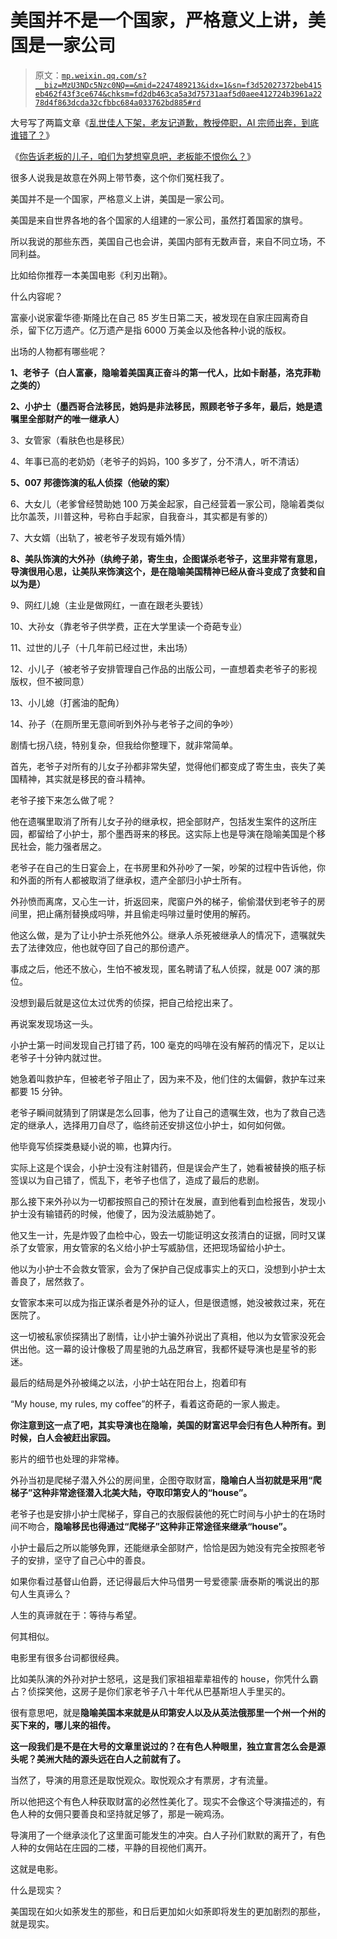 # 美国并不是一个国家，严格意义上讲，美国是一家公司

> 原文：[`mp.weixin.qq.com/s?__biz=MzU3NDc5Nzc0NQ==&mid=2247489213&idx=1&sn=f3d52027372beb415eb462f43f3ce674&chksm=fd2db463ca5a3d75731aaf5d0aee412724b3961a2278d4f863dcda32cfbbc684a033762bd885#rd`](http://mp.weixin.qq.com/s?__biz=MzU3NDc5Nzc0NQ==&mid=2247489213&idx=1&sn=f3d52027372beb415eb462f43f3ce674&chksm=fd2db463ca5a3d75731aaf5d0aee412724b3961a2278d4f863dcda32cfbbc684a033762bd885#rd)

大号写了两篇文章《[乱世佳人下架，老友记道歉，教授停职，AI 宗师出奔，到底谁错了？](https://mp.weixin.qq.com/s?__biz=MzU0MjYwNDU2Mw==&mid=2247490047&idx=1&sn=2121969b6899ae43117529ccfff23b2d&chksm=fb197583cc6efc952e2326c2b4416ab427fbab204d7ef4ad87c46675ea8e7a3e4be22893d9f6&token=929707696&lang=zh_CN&scene=21#wechat_redirect)》

《[你告诉老板的儿子，咱们为梦想窒息吧，老板能不恨你么？](https://mp.weixin.qq.com/s?__biz=MzU0MjYwNDU2Mw==&mid=2247490053&idx=2&sn=98427ffbc57a222e0f1f36553c0602fd&chksm=fb197679cc6eff6f486897f486ab8dbf44ae63ecee1f5f4d44a34ed5b41f2e0a40838696bf71&token=929707696&lang=zh_CN&scene=21#wechat_redirect)》

很多人说我是故意在外网上带节奏，这个你们冤枉我了。

美国并不是一个国家，严格意义上讲，美国是一家公司。

美国是来自世界各地的各个国家的人组建的一家公司，虽然打着国家的旗号。

所以我说的那些东西，美国自己也会讲，美国内部有无数声音，来自不同立场，不同利益。

比如给你推荐一本美国电影《利刃出鞘》。

什么内容呢？

富豪小说家霍华德·斯隆比在自己 85 岁生日第二天，被发现在自家庄园离奇自杀，留下亿万遗产。亿万遗产是指 6000 万美金以及他各种小说的版权。

出场的人物都有哪些呢？

**1、老爷子（白人富豪，隐喻着美国真正奋斗的第一代人，比如卡耐基，洛克菲勒之类的）**

**2、小护士（墨西哥合法移民，她妈是非法移民，照顾老爷子多年，最后，她是遗嘱里全部财产的唯一继承人）**

3、女管家（看肤色也是移民）

4、年事已高的老奶奶（老爷子的妈妈，100 多岁了，分不清人，听不清话）

**5、007 邦德饰演的私人侦探（他破的案）**

6、大女儿（老爹曾经赞助她 100 万美金起家，自己经营着一家公司，隐喻着类似比尔盖茨，川普这种，号称白手起家，自我奋斗，其实都是有爹的）

7、大女婿（出轨了，被老爷子发现有婚外情）

**8、美队饰演的大外孙（纨绔子弟，寄生虫，企图谋杀老爷子，这里非常有意思，导演很用心思，让美队来饰演这个，是在隐喻美国精神已经从奋斗变成了贪婪和自以为是）**

9、网红儿媳（主业是做网红，一直在跟老头要钱）

10、大孙女（靠老爷子供学费，正在大学里读一个奇葩专业）

11、过世的儿子（十几年前已经过世，未出场）

12、小儿子（被老爷子安排管理自己作品的出版公司，一直想着卖老爷子的影视版权，但不被同意）

13、小儿媳（打酱油的配角）

14、孙子（在厕所里无意间听到外孙与老爷子之间的争吵）

剧情七拐八绕，特别复杂，但我给你整理下，就非常简单。

首先，老爷子对所有的儿女子孙都非常失望，觉得他们都变成了寄生虫，丧失了美国精神，其实就是移民的奋斗精神。

老爷子接下来怎么做了呢？

他在遗嘱里取消了所有儿女子孙的继承权，把全部财产，包括发生案件的这所庄园，都留给了小护士，那个墨西哥来的移民。这实际上也是导演在隐喻美国是个移民社会，能力强者居之。

老爷子在自己的生日宴会上，在书房里和外孙吵了一架，吵架的过程中告诉他，你和外面的所有人都被取消了继承权，遗产全部归小护士所有。

外孙愤而离席，又心生一计，折返回来，爬窗户外的梯子，偷偷潜伏到老爷子的房间里，把止痛剂替换成吗啡，并且偷走吗啡过量时使用的解药。

他这么做，是为了让小护士杀死他外公。继承人杀死被继承人的情况下，遗嘱就失去了法律效应，他也就夺回了自己的那份遗产。

事成之后，他还不放心，生怕不被发现，匿名聘请了私人侦探，就是 007 演的那位。

没想到最后就是这位太过优秀的侦探，把自己给挖出来了。

再说案发现场这一头。

小护士第一时间发现自己打错了药，100 毫克的吗啡在没有解药的情况下，足以让老爷子十分钟内就过世。

她急着叫救护车，但被老爷子阻止了，因为来不及，他们住的太偏僻，救护车过来都要 15 分钟。

老爷子瞬间就猜到了阴谋是怎么回事，他为了让自己的遗嘱生效，也为了救自己选定的继承人，选择用刀自尽了，临终前还安排这位小护士，如何如何做。

他毕竟写侦探类悬疑小说的嘛，也算内行。

实际上这是个误会，小护士没有注射错药，但是误会产生了，她看被替换的瓶子标签误以为自己错了，慌乱下，老爷子也信了，造成了最后的悲剧。

那么接下来外孙以为一切都按照自己的预计在发展，直到他看到血检报告，发现小护士没有输错药的时候，他傻了，因为没法威胁她了。

他又生一计，先是炸毁了血检中心，毁去一切能证明这女孩清白的证据，同时又谋杀了女管家，用女管家的名义给小护士写威胁信，还把现场留给小护士。

他以为小护士不会救女管家，会为了保护自己促成事实上的灭口，没想到小护士太善良了，居然救了。

女管家本来可以成为指正谋杀者是外孙的证人，但是很遗憾，她没被救过来，死在医院了。

这一切被私家侦探猜出了剧情，让小护士骗外孙说出了真相，他以为女管家没死会供出他。这一幕的设计像极了周星驰的九品芝麻官，我都怀疑导演也是星爷的影迷。

最后的结局是外孙被绳之以法，小护士站在阳台上，抱着印有

“My house, my rules, my coffee”的杯子，看着这奇葩的一家人搬走。

**你注意到这一点了吧，其实导演也在隐喻，美国的财富迟早会归有色人种所有。到时候，白人会被赶出家园。**

影片的细节也处理的非常棒。

外孙当初是爬梯子潜入外公的房间里，企图夺取财富，**隐喻白人当初就是采用“爬梯子”这种非常途径潜入北美大陆，夺取印第安人的“house”。**

老爷子也是安排小护士爬梯子，穿自己的衣服假装他的死亡时间与小护士的在场时间不吻合，**隐喻移民也得通过“爬梯子”这种非正常途径来继承“house”。**

小护士最后之所以能够免罪，还能继承全部财产，恰恰是因为她没有完全按照老爷子的安排，坚守了自己心中的善良。

如果你看过基督山伯爵，还记得最后大仲马借男一号爱德蒙·唐泰斯的嘴说出的那句人生真谛么？

人生的真谛就在于：等待与希望。

何其相似。

电影里有很多台词都很经典。

比如美队演的外孙对护士怒吼，这是我们家祖祖辈辈祖传的 house，你凭什么霸占？侦探笑他，这房子是你们家老爷子八十年代从巴基斯坦人手里买的。

很有意思吧，就是**隐喻美国本来就是从印第安人以及从英法俄那里一个州一个州的买下来的，哪儿来的祖传。**

**这一段我们是不是在大号的文章里说过的？在有色人种眼里，独立宣言怎么会是源头呢？美洲大陆的源头远在白人之前就有了。**

当然了，导演的用意还是取悦观众。取悦观众才有票房，才有流量。

所以他把这个有色人种获取财富的必然性美化了。现实不会像这个导演描述的，有色人种的女佣只要善良和坚持就足够了，那是一碗鸡汤。

导演用了一个继承淡化了这里面可能发生的冲突。白人子孙们默默的离开了，有色人种的女佣站在庄园的二楼，平静的目视他们离开。

这就是电影。

什么是现实？

美国现在如火如荼发生的那些，和日后更加如火如荼即将发生的更加剧烈的那些，就是现实。
